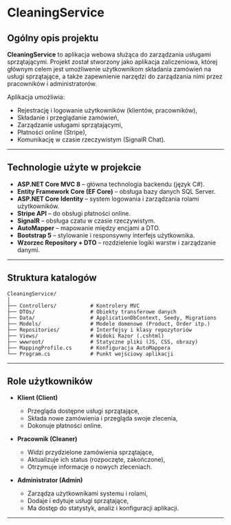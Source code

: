 # CleaningService

## Ogólny opis projektu

**CleaningService** to aplikacja webowa służąca do zarządzania usługami sprzątającymi. Projekt został stworzony jako aplikacja zaliczeniowa, której głównym celem jest umożliwenie użytkownikom składania zamówień na usługi sprzątające, a także zapewnienie narzędzi do zarządzania nimi przez pracowników i administratorów.

Aplikacja umożliwia:

* Rejestrację i logowanie użytkowników (klientów, pracowników),
* Składanie i przeglądanie zamówień,
* Zarządzanie usługami sprzątającymi,
* Płatności online (Stripe),
* Komunikację w czasie rzeczywistym (SignalR Chat).

---

## Technologie użyte w projekcie

* **ASP.NET Core MVC 8** – główna technologia backendu (język C#).
* **Entity Framework Core (EF Core)** – obsługa bazy danych SQL Server.
* **ASP.NET Core Identity** – system logowania i zarządzania rolami użytkowników.
* **Stripe API** – do obsługi płatności online.
* **SignalR** – obsługa czatu w czasie rzeczywistym.
* **AutoMapper** – mapowanie między encjami a DTO.
* **Bootstrap 5** – stylowanie i responsywny interfejs użytkownika.
* **Wzorzec Repository + DTO** – rozdzielenie logiki warstw i zarządzanie danymi.

---

## Struktura katalogów

```
CleaningService/
│
├── Controllers/           # Kontrolery MVC 
├── DTOs/                  # Obiekty transferowe danych
├── Data/                  # ApplicationDbContext, Seedy, Migrations
├── Models/                # Modele domenowe (Product, Order itp.)
├── Repositories/          # Interfejsy i klasy repozytoriów
├── Views/                 # Widoki Razor (.cshtml)
├── wwwroot/               # Statyczne pliki (JS, CSS, obrazy)
├── MappingProfile.cs      # Konfiguracja AutoMappera
└── Program.cs             # Punkt wejściowy aplikacji
```

---

## Role użytkowników

* **Klient (Client)**

  * Przegląda dostępne usługi sprzątające,
  * Składa nowe zamówienia i przegląda swoje zlecenia,
  * Dokonuje płatności online.

* **Pracownik (Cleaner)**

  * Widzi przydzielone zamówienia sprzątające,
  * Aktualizuje ich status (rozpoczęte, zakończone),
  * Otrzymuje informacje o nowych zleceniach.

* **Administrator (Admin)**

  * Zarządza użytkownikami systemu i rolami,
  * Dodaje i edytuje usługi sprzątające,
  * Ma dostęp do statystyk, analiz i konfiguracji aplikacji.

---


```
```
